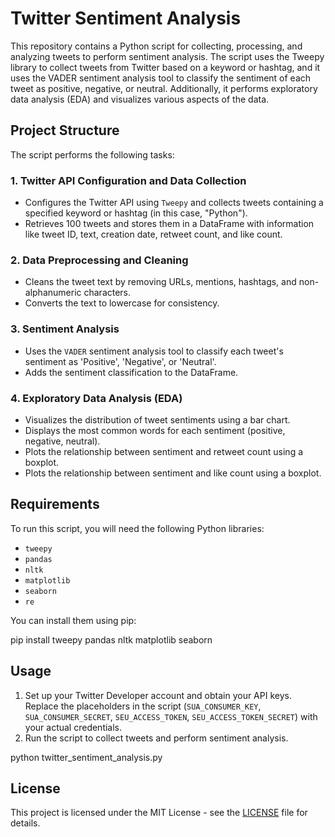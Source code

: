 # Twitter Sentiment Analysis

This repository contains a Python script for collecting, processing, and analyzing tweets to perform sentiment analysis. The script uses the Tweepy library to collect tweets from Twitter based on a keyword or hashtag, and it uses the VADER sentiment analysis tool to classify the sentiment of each tweet as positive, negative, or neutral. Additionally, it performs exploratory data analysis (EDA) and visualizes various aspects of the data.

## Project Structure

The script performs the following tasks:

### 1. Twitter API Configuration and Data Collection
- Configures the Twitter API using `Tweepy` and collects tweets containing a specified keyword or hashtag (in this case, "Python").
- Retrieves 100 tweets and stores them in a DataFrame with information like tweet ID, text, creation date, retweet count, and like count.

### 2. Data Preprocessing and Cleaning
- Cleans the tweet text by removing URLs, mentions, hashtags, and non-alphanumeric characters.
- Converts the text to lowercase for consistency.

### 3. Sentiment Analysis
- Uses the `VADER` sentiment analysis tool to classify each tweet's sentiment as 'Positive', 'Negative', or 'Neutral'.
- Adds the sentiment classification to the DataFrame.

### 4. Exploratory Data Analysis (EDA)
- Visualizes the distribution of tweet sentiments using a bar chart.
- Displays the most common words for each sentiment (positive, negative, neutral).
- Plots the relationship between sentiment and retweet count using a boxplot.
- Plots the relationship between sentiment and like count using a boxplot.

## Requirements

To run this script, you will need the following Python libraries:
- `tweepy`
- `pandas`
- `nltk`
- `matplotlib`
- `seaborn`
- `re`

You can install them using pip:

pip install tweepy pandas nltk matplotlib seaborn

## Usage

1. Set up your Twitter Developer account and obtain your API keys. Replace the placeholders in the script (`SUA_CONSUMER_KEY`, `SUA_CONSUMER_SECRET`, `SEU_ACCESS_TOKEN`, `SEU_ACCESS_TOKEN_SECRET`) with your actual credentials.
2. Run the script to collect tweets and perform sentiment analysis.

python twitter_sentiment_analysis.py

## License

This project is licensed under the MIT License - see the [LICENSE](LICENSE) file for details.
